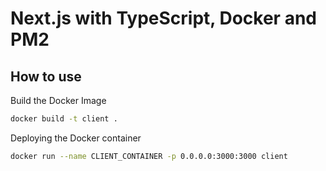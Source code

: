 # Next.js with TypeScript, Docker and PM2

## How to use

Build the Docker Image

```sh
docker build -t client .
```

Deploying the Docker container

```sh
docker run --name CLIENT_CONTAINER -p 0.0.0.0:3000:3000 client
```
